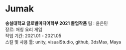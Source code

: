 # Jumak
**숭실대학교 글로벌미디어학부 2021 졸업작품**
팀  : 윤은민  
장르: 매칭 요리 게임  
작업 기간: 2021.01 - 2021.05  
스킬 및 사용 툴: unity, visualStudio, github, 3dsMax, Maya  
